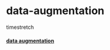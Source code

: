 # data-augmentation
timestretch


#### [data augmentation](https://github.com/Kang-Dong-Hwi/data-augmentation/blob/master/data%20augmentation.ipynb)
